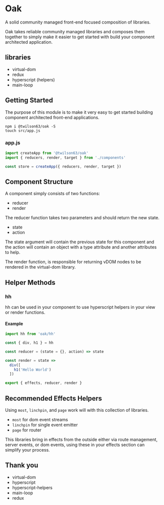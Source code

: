# Oak

A solid community managed front-end focused composition of libraries.

Oak takes reliable community managed libraries and composes them together to simply
make it easier to get started with build your component architected application.

## libraries

* virtual-dom
* redux
* hyperscript (helpers)
* main-loop

## Getting Started

The purpose of this module is to make it very easy to get started building component
architected front-end applications.

```
npm i @twilson63/oak -S
touch src/app.js
```

### app.js

``` js
import createApp from '@twilson63/oak'
import { reducers, render, target } from './components'

const store = createApp({ reducers, render, target })
```

## Component Structure

A component simply consists of two functions:

* reducer
* render

The reducer function takes two parameters and should return the new state.

* state
* action

The state argument will contain the previous state for this component and the
action will contain an object with a type attribute and another attributes to
help.

The render function, is responsible for returning vDOM nodes to be rendered in
the virtual-dom library.

## Helper Methods

### hh

hh can be used in your component to use hyperscript helpers in your view or render
functions.

#### Example

``` js
import hh from 'oak/hh'

const { div, h1 } = hh

const reducer = (state = {}, action) => state

const render = state =>
  div([
    h1('Hello World')
  ])

export { effects, reducer, render }
```

## Recommended Effects Helpers

Using `most`, `linchpin`, and `page` work will with this collection of libraries.

* `most` for dom event streams
* `linchpin` for single event emitter
* `page` for router

This libraries bring in effects from the outside either via route management,
server events, or dom events, using these in your effects section can simplify
your process.

## Thank you

* virtual-dom
* hyperscript
* hyperscript-helpers
* main-loop
* redux 
